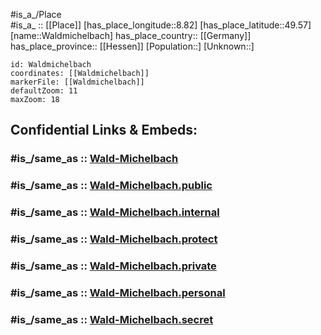 ﻿---
confidential: public
isDeleted: false
location:
- 49.57
- 8.82
mapmarker: city
mapzoom:
- 7
- 12
SpocWebEntityId: 35413
tags:
- geo/City
type: City
---

#is_a_/Place  
#is_a_ :: [[Place]] 
[has_place_longitude::8.82] 
[has_place_latitude::49.57] 
[name::Waldmichelbach] 
has_place_country:: [[Germany]]  
has_place_province:: [[Hessen]] 
[Population::] 
[Unknown::] 


```leaflet
id: Waldmichelbach
coordinates: [[Waldmichelbach]] 
markerFile: [[Waldmichelbach]] 
defaultZoom: 11 
maxZoom: 18
```


## Confidential Links & Embeds: 

### #is_/same_as :: [Wald-Michelbach](/_Standards/Earth/Continent/Europe/Europe~Central/Germany/Germany~West/Hessen/counties~Hessen/Bergstraße/cities~Bergstraße/Wald-Michelbach.md) 

### #is_/same_as :: [Wald-Michelbach.public](/_public/Earth/Continent/Europe/Europe~Central/Germany/Germany~West/Hessen/counties~Hessen/Bergstraße/cities~Bergstraße/Wald-Michelbach.public.md) 

### #is_/same_as :: [Wald-Michelbach.internal](/_internal/Earth/Continent/Europe/Europe~Central/Germany/Germany~West/Hessen/counties~Hessen/Bergstraße/cities~Bergstraße/Wald-Michelbach.internal.md) 

### #is_/same_as :: [Wald-Michelbach.protect](/_protect/Earth/Continent/Europe/Europe~Central/Germany/Germany~West/Hessen/counties~Hessen/Bergstraße/cities~Bergstraße/Wald-Michelbach.protect.md) 

### #is_/same_as :: [Wald-Michelbach.private](/_private/Earth/Continent/Europe/Europe~Central/Germany/Germany~West/Hessen/counties~Hessen/Bergstraße/cities~Bergstraße/Wald-Michelbach.private.md) 

### #is_/same_as :: [Wald-Michelbach.personal](/_personal/Earth/Continent/Europe/Europe~Central/Germany/Germany~West/Hessen/counties~Hessen/Bergstraße/cities~Bergstraße/Wald-Michelbach.personal.md) 

### #is_/same_as :: [Wald-Michelbach.secret](/_secret/Earth/Continent/Europe/Europe~Central/Germany/Germany~West/Hessen/counties~Hessen/Bergstraße/cities~Bergstraße/Wald-Michelbach.secret.md)

